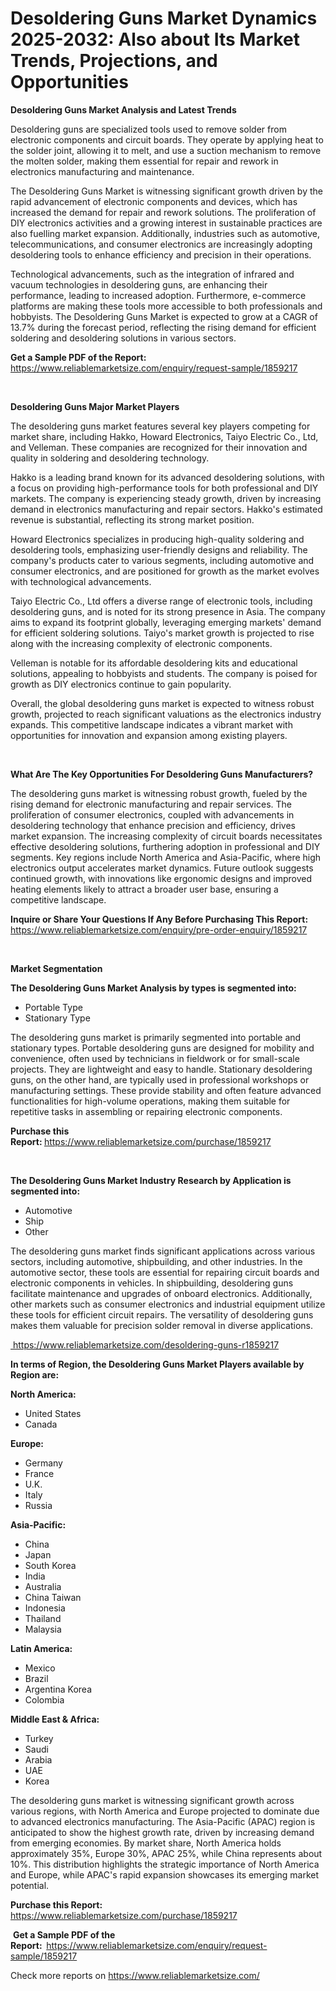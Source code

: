 <p><h1>Desoldering Guns Market Dynamics 2025-2032: Also about Its Market Trends, Projections, and Opportunities</h1></p><p><strong>Desoldering Guns Market Analysis and Latest Trends</strong></p>
<p><p>Desoldering guns are specialized tools used to remove solder from electronic components and circuit boards. They operate by applying heat to the solder joint, allowing it to melt, and use a suction mechanism to remove the molten solder, making them essential for repair and rework in electronics manufacturing and maintenance.</p><p>The Desoldering Guns Market is witnessing significant growth driven by the rapid advancement of electronic components and devices, which has increased the demand for repair and rework solutions. The proliferation of DIY electronics activities and a growing interest in sustainable practices are also fuelling market expansion. Additionally, industries such as automotive, telecommunications, and consumer electronics are increasingly adopting desoldering tools to enhance efficiency and precision in their operations.</p><p>Technological advancements, such as the integration of infrared and vacuum technologies in desoldering guns, are enhancing their performance, leading to increased adoption. Furthermore, e-commerce platforms are making these tools more accessible to both professionals and hobbyists. The Desoldering Guns Market is expected to grow at a CAGR of 13.7% during the forecast period, reflecting the rising demand for efficient soldering and desoldering solutions in various sectors.</p></p>
<p><strong>Get a Sample PDF of the Report:&nbsp;</strong> <a href="https://www.reliablemarketsize.com/enquiry/request-sample/1859217?utm_campaign=2186&utm_medium=2&utm_source=Github&utm_content=ia&utm_term=16022025&utm_id=desoldering-guns">https://www.reliablemarketsize.com/enquiry/request-sample/1859217</a></p>
<p>&nbsp;</p>
<p><strong>Desoldering Guns Major Market Players</strong></p>
<p><p>The desoldering guns market features several key players competing for market share, including Hakko, Howard Electronics, Taiyo Electric Co., Ltd, and Velleman. These companies are recognized for their innovation and quality in soldering and desoldering technology.</p><p>Hakko is a leading brand known for its advanced desoldering solutions, with a focus on providing high-performance tools for both professional and DIY markets. The company is experiencing steady growth, driven by increasing demand in electronics manufacturing and repair sectors. Hakko's estimated revenue is substantial, reflecting its strong market position.</p><p>Howard Electronics specializes in producing high-quality soldering and desoldering tools, emphasizing user-friendly designs and reliability. The company's products cater to various segments, including automotive and consumer electronics, and are positioned for growth as the market evolves with technological advancements.</p><p>Taiyo Electric Co., Ltd offers a diverse range of electronic tools, including desoldering guns, and is noted for its strong presence in Asia. The company aims to expand its footprint globally, leveraging emerging markets' demand for efficient soldering solutions. Taiyo's market growth is projected to rise along with the increasing complexity of electronic components.</p><p>Velleman is notable for its affordable desoldering kits and educational solutions, appealing to hobbyists and students. The company is poised for growth as DIY electronics continue to gain popularity.</p><p>Overall, the global desoldering guns market is expected to witness robust growth, projected to reach significant valuations as the electronics industry expands. This competitive landscape indicates a vibrant market with opportunities for innovation and expansion among existing players.</p></p>
<p>&nbsp;</p>
<p><strong>What Are The Key Opportunities For Desoldering Guns Manufacturers?</strong></p>
<p><p>The desoldering guns market is witnessing robust growth, fueled by the rising demand for electronic manufacturing and repair services. The proliferation of consumer electronics, coupled with advancements in desoldering technology that enhance precision and efficiency, drives market expansion. The increasing complexity of circuit boards necessitates effective desoldering solutions, furthering adoption in professional and DIY segments. Key regions include North America and Asia-Pacific, where high electronics output accelerates market dynamics. Future outlook suggests continued growth, with innovations like ergonomic designs and improved heating elements likely to attract a broader user base, ensuring a competitive landscape.</p></p>
<p><strong>Inquire or Share Your Questions If Any Before Purchasing This Report:</strong> <a href="https://www.reliablemarketsize.com/enquiry/pre-order-enquiry/1859217?utm_campaign=2186&utm_medium=2&utm_source=Github&utm_content=ia&utm_term=16022025&utm_id=desoldering-guns">https://www.reliablemarketsize.com/enquiry/pre-order-enquiry/1859217</a></p>
<p>&nbsp;</p>
<p><strong>Market Segmentation</strong></p>
<p><strong>The Desoldering Guns Market Analysis by types is segmented into:</strong></p>
<p><ul><li>Portable Type</li><li>Stationary Type</li></ul></p>
<p><p>The desoldering guns market is primarily segmented into portable and stationary types. Portable desoldering guns are designed for mobility and convenience, often used by technicians in fieldwork or for small-scale projects. They are lightweight and easy to handle. Stationary desoldering guns, on the other hand, are typically used in professional workshops or manufacturing settings. These provide stability and often feature advanced functionalities for high-volume operations, making them suitable for repetitive tasks in assembling or repairing electronic components.</p></p>
<p><strong>Purchase this Report:&nbsp;</strong><a href="https://www.reliablemarketsize.com/purchase/1859217?utm_campaign=2186&utm_medium=2&utm_source=Github&utm_content=ia&utm_term=16022025&utm_id=desoldering-guns">https://www.reliablemarketsize.com/purchase/1859217</a></p>
<p>&nbsp;</p>
<p><strong>The Desoldering Guns Market Industry Research by Application is segmented into:</strong></p>
<p><ul><li>Automotive</li><li>Ship</li><li>Other</li></ul></p>
<p><p>The desoldering guns market finds significant applications across various sectors, including automotive, shipbuilding, and other industries. In the automotive sector, these tools are essential for repairing circuit boards and electronic components in vehicles. In shipbuilding, desoldering guns facilitate maintenance and upgrades of onboard electronics. Additionally, other markets such as consumer electronics and industrial equipment utilize these tools for efficient circuit repairs. The versatility of desoldering guns makes them valuable for precision solder removal in diverse applications.</p></p>
<p><a href="https://www.reliablemarketsize.com/desoldering-guns-r1859217?utm_campaign=2186&utm_medium=2&utm_source=Github&utm_content=ia&utm_term=16022025&utm_id=desoldering-guns">&nbsp;https://www.reliablemarketsize.com/desoldering-guns-r1859217</a></p>
<p><strong>In terms of Region, the Desoldering Guns Market Players available by Region are:</strong></p>
<p>
    <p> <strong> North America: </strong>
        <ul>
            <li>United States</li>
            <li>Canada</li>
        </ul>
        </p> 
    <p> <strong> Europe: </strong>
        <ul>
            <li>Germany</li>
            <li>France</li>
            <li>U.K.</li>
            <li>Italy</li>
            <li>Russia</li>
        </ul>
        </p> 
    <p> <strong> Asia-Pacific: </strong>
        <ul>
            <li>China</li>
            <li>Japan</li>
            <li>South Korea</li>
            <li>India</li>
            <li>Australia</li>
            <li>China Taiwan</li>
            <li>Indonesia</li>
            <li>Thailand</li>
            <li>Malaysia</li>
        </ul>
        </p> 
    <p> <strong> Latin America: </strong>
        <ul>
            <li>Mexico</li>
            <li>Brazil</li>
            <li>Argentina Korea</li>
            <li>Colombia</li>
        </ul>
        </p> 
    <p> <strong> Middle East & Africa: </strong>
        <ul>
            <li>Turkey</li>
            <li>Saudi</li>
            <li>Arabia</li>
            <li>UAE</li>
            <li>Korea</li>
        </ul>
    </p>
    </p>
<p><p>The desoldering guns market is witnessing significant growth across various regions, with North America and Europe projected to dominate due to advanced electronics manufacturing. The Asia-Pacific (APAC) region is anticipated to show the highest growth rate, driven by increasing demand from emerging economies. By market share, North America holds approximately 35%, Europe 30%, APAC 25%, while China represents about 10%. This distribution highlights the strategic importance of North America and Europe, while APAC's rapid expansion showcases its emerging market potential.</p></p>
<p><strong>Purchase this Report: </strong><a href="https://www.reliablemarketsize.com/purchase/1859217?utm_campaign=2186&utm_medium=2&utm_source=Github&utm_content=ia&utm_term=16022025&utm_id=desoldering-guns">https://www.reliablemarketsize.com/purchase/1859217</a></p>
<p>&nbsp;<strong>Get a Sample PDF of the Report:&nbsp;&nbsp;</strong><a href="https://www.reliablemarketsize.com/enquiry/request-sample/1859217?utm_campaign=2186&utm_medium=2&utm_source=Github&utm_content=ia&utm_term=16022025&utm_id=desoldering-guns">https://www.reliablemarketsize.com/enquiry/request-sample/1859217</a></p>
<p><strong></strong></p>
<p>Check more reports on <a href="https://www.reliablemarketsize.com/?utm_campaign=2186&utm_medium=2&utm_source=Github&utm_content=ia&utm_term=16022025&utm_id=desoldering-guns">https://www.reliablemarketsize.com/</a></p>
